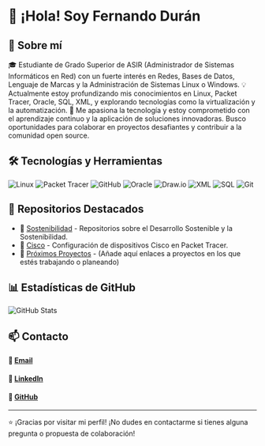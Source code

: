 # 👋 ¡Hola! Soy Fernando Durán

## 🚀 Sobre mí

🎓 Estudiante de Grado Superior de ASIR (Administrador de Sistemas Informáticos en Red) con un fuerte interés en Redes, Bases de Datos, Lenguaje de Marcas y la Administración de Sistemas Linux o Windows.
💡 Actualmente estoy profundizando mis conocimientos en Linux, Packet Tracer, Oracle, SQL, XML, y explorando tecnologías como la virtualización y la automatización.
📌 Me apasiona la tecnología y estoy comprometido con el aprendizaje continuo y la aplicación de soluciones innovadoras. Busco oportunidades para colaborar en proyectos desafiantes y contribuir a la comunidad open source.

## 🛠️ Tecnologías y Herramientas

![Linux](https://img.shields.io/badge/Linux-FCC624?style=for-the-badge&logo=linux&logoColor=black)
![Packet Tracer](https://img.shields.io/badge/Packet%20Tracer-1A73E8?style=for-the-badge&logo=cisco&logoColor=white)
![GitHub](https://img.shields.io/badge/GitHub-181717?style=for-the-badge&logo=github&logoColor=white)
![Oracle](https://img.shields.io/badge/Oracle-F80000?style=for-the-badge&logo=oracle&logoColor=white)
![Draw.io](https://img.shields.io/badge/Draw.io-FF9900?style=for-the-badge&logo=diagrams.net&logoColor=white)
![XML](https://img.shields.io/badge/XML-8A2BE2?style=for-the-badge&logo=xml&logoColor=white)
![SQL](https://img.shields.io/badge/SQL-58A8CD?style=for-the-badge&logo=sql&logoColor=white)
![Git](https://img.shields.io/badge/Git-F05032?style=for-the-badge&logo=git&logoColor=white)

## 📂 Repositorios Destacados

- 🔗 [Sostenibilidad](https://github.com/Nando-Asir?tab=repositories) - Repositorios sobre el Desarrollo Sostenible y la Sostenibilidad.
- 🔗 [Cisco](https://github.com/Nando-Asir/ConfiguracionCISCO) - Configuración de dispositivos Cisco en Packet Tracer.
- 🔗 [Próximos Proyectos](https://github.com/Nando-Asir) -  (Añade aquí enlaces a proyectos en los que estés trabajando o planeando)

## 📊 Estadísticas de GitHub

![GitHub Stats](https://github-readme-stats.vercel.app/api?username=Nando-Asir&theme=github_dark)

## 📫 Contacto

#### 📧 [Email](ferdurave@gmail.com)
#### 💼 [LinkedIn](https://www.linkedin.com/in/duran-fernando/)
#### 🚀 [GitHub](https://github.com/Nando-Asir)

---
⭐ ¡Gracias por visitar mi perfil! ¡No dudes en contactarme si tienes alguna pregunta o propuesta de colaboración!
